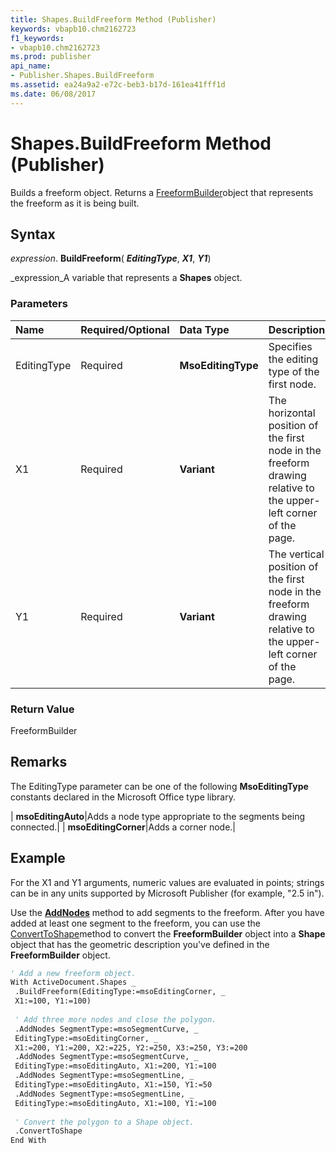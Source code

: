 ```yaml
---
title: Shapes.BuildFreeform Method (Publisher)
keywords: vbapb10.chm2162723
f1_keywords:
- vbapb10.chm2162723
ms.prod: publisher
api_name:
- Publisher.Shapes.BuildFreeform
ms.assetid: ea24a9a2-e72c-beb3-b17d-161ea41fff1d
ms.date: 06/08/2017
---
```



# Shapes.BuildFreeform Method (Publisher)

Builds a freeform object. Returns a  [FreeformBuilder](freeformbuilder-object-publisher.md)object that represents the freeform as it is being built.


## Syntax

 _expression_. **BuildFreeform**( **_EditingType_**,  **_X1_**,  **_Y1_**)

 _expression_A variable that represents a  **Shapes** object.


### Parameters



|**Name**|**Required/Optional**|**Data Type**|**Description**|
|:-----|:-----|:-----|:-----|
|EditingType|Required| **MsoEditingType**|Specifies the editing type of the first node.|
|X1|Required| **Variant**|The horizontal position of the first node in the freeform drawing relative to the upper-left corner of the page.|
|Y1|Required| **Variant**|The vertical position of the first node in the freeform drawing relative to the upper-left corner of the page.|

### Return Value

FreeformBuilder


## Remarks

The EditingType parameter can be one of the following  **MsoEditingType** constants declared in the Microsoft Office type library.



| **msoEditingAuto**|Adds a node type appropriate to the segments being connected.|
| **msoEditingCorner**|Adds a corner node.|

## Example

For the X1 and Y1 arguments, numeric values are evaluated in points; strings can be in any units supported by Microsoft Publisher (for example, "2.5 in").



Use the  **[AddNodes](freeformbuilder-addnodes-method-publisher.md)** method to add segments to the freeform. After you have added at least one segment to the freeform, you can use the  [ConvertToShape](freeformbuilder-converttoshape-method-publisher.md)method to convert the  **FreeformBuilder** object into a **Shape** object that has the geometric description you've defined in the **FreeformBuilder** object.




```vb
' Add a new freeform object. 
With ActiveDocument.Shapes _ 
 .BuildFreeform(EditingType:=msoEditingCorner, _ 
 X1:=100, Y1:=100) 
 
 ' Add three more nodes and close the polygon. 
 .AddNodes SegmentType:=msoSegmentCurve, _ 
 EditingType:=msoEditingCorner, _ 
 X1:=200, Y1:=200, X2:=225, Y2:=250, X3:=250, Y3:=200 
 .AddNodes SegmentType:=msoSegmentCurve, _ 
 EditingType:=msoEditingAuto, X1:=200, Y1:=100 
 .AddNodes SegmentType:=msoSegmentLine, _ 
 EditingType:=msoEditingAuto, X1:=150, Y1:=50 
 .AddNodes SegmentType:=msoSegmentLine, _ 
 EditingType:=msoEditingAuto, X1:=100, Y1:=100 
 
 ' Convert the polygon to a Shape object. 
 .ConvertToShape 
End With 
 

```


